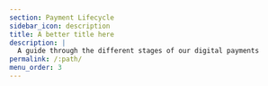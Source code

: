 ```yaml
---
section: Payment Lifecycle
sidebar_icon: description
title: A better title here
description: |
  A guide through the different stages of our digital payments
permalink: /:path/
menu_order: 3
---
```

